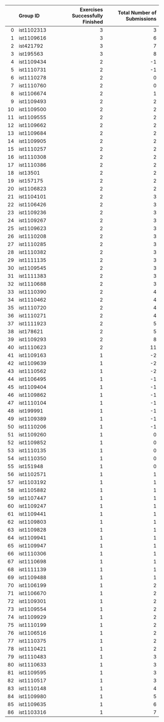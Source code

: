 |    | Group ID   |   Exercises Successfully Finished |   Total Number of Submissions |
|---:|:-----------|----------------------------------:|------------------------------:|
|  0 | ist1102313 |                                 3 |                             3 |
|  1 | ist1109616 |                                 3 |                             6 |
|  2 | ist421792  |                                 3 |                             7 |
|  3 | ist195563  |                                 3 |                             8 |
|  4 | ist1109434 |                                 2 |                            -1 |
|  5 | ist1110731 |                                 2 |                            -1 |
|  6 | ist1110278 |                                 2 |                             0 |
|  7 | ist1110760 |                                 2 |                             0 |
|  8 | ist1106674 |                                 2 |                             1 |
|  9 | ist1109493 |                                 2 |                             2 |
| 10 | ist1109500 |                                 2 |                             2 |
| 11 | ist1109555 |                                 2 |                             2 |
| 12 | ist1109662 |                                 2 |                             2 |
| 13 | ist1109684 |                                 2 |                             2 |
| 14 | ist1109905 |                                 2 |                             2 |
| 15 | ist1110257 |                                 2 |                             2 |
| 16 | ist1110308 |                                 2 |                             2 |
| 17 | ist1110386 |                                 2 |                             2 |
| 18 | ist13501   |                                 2 |                             2 |
| 19 | ist157175  |                                 2 |                             2 |
| 20 | ist1106823 |                                 2 |                             2 |
| 21 | ist1104101 |                                 2 |                             3 |
| 22 | ist1106426 |                                 2 |                             3 |
| 23 | ist1109236 |                                 2 |                             3 |
| 24 | ist1109267 |                                 2 |                             3 |
| 25 | ist1109623 |                                 2 |                             3 |
| 26 | ist1110208 |                                 2 |                             3 |
| 27 | ist1110285 |                                 2 |                             3 |
| 28 | ist1110382 |                                 2 |                             3 |
| 29 | ist1111135 |                                 2 |                             3 |
| 30 | ist1109545 |                                 2 |                             3 |
| 31 | ist1111383 |                                 2 |                             3 |
| 32 | ist1110688 |                                 2 |                             3 |
| 33 | ist1110390 |                                 2 |                             4 |
| 34 | ist1110462 |                                 2 |                             4 |
| 35 | ist1110720 |                                 2 |                             4 |
| 36 | ist1110271 |                                 2 |                             4 |
| 37 | ist1111923 |                                 2 |                             5 |
| 38 | ist178621  |                                 2 |                             5 |
| 39 | ist1109293 |                                 2 |                             8 |
| 40 | ist1110623 |                                 2 |                            11 |
| 41 | ist1109163 |                                 1 |                            -2 |
| 42 | ist1109639 |                                 1 |                            -2 |
| 43 | ist1110562 |                                 1 |                            -2 |
| 44 | ist1106495 |                                 1 |                            -1 |
| 45 | ist1109404 |                                 1 |                            -1 |
| 46 | ist1109862 |                                 1 |                            -1 |
| 47 | ist1110104 |                                 1 |                            -1 |
| 48 | ist199991  |                                 1 |                            -1 |
| 49 | ist1109389 |                                 1 |                            -1 |
| 50 | ist1110206 |                                 1 |                            -1 |
| 51 | ist1109260 |                                 1 |                             0 |
| 52 | ist1109852 |                                 1 |                             0 |
| 53 | ist1110135 |                                 1 |                             0 |
| 54 | ist1110350 |                                 1 |                             0 |
| 55 | ist151948  |                                 1 |                             0 |
| 56 | ist1102571 |                                 1 |                             1 |
| 57 | ist1103192 |                                 1 |                             1 |
| 58 | ist1105882 |                                 1 |                             1 |
| 59 | ist1107447 |                                 1 |                             1 |
| 60 | ist1109247 |                                 1 |                             1 |
| 61 | ist1109441 |                                 1 |                             1 |
| 62 | ist1109803 |                                 1 |                             1 |
| 63 | ist1109828 |                                 1 |                             1 |
| 64 | ist1109941 |                                 1 |                             1 |
| 65 | ist1109947 |                                 1 |                             1 |
| 66 | ist1110306 |                                 1 |                             1 |
| 67 | ist1110698 |                                 1 |                             1 |
| 68 | ist1111139 |                                 1 |                             1 |
| 69 | ist1109488 |                                 1 |                             1 |
| 70 | ist1106199 |                                 1 |                             2 |
| 71 | ist1106670 |                                 1 |                             2 |
| 72 | ist1109301 |                                 1 |                             2 |
| 73 | ist1109554 |                                 1 |                             2 |
| 74 | ist1109929 |                                 1 |                             2 |
| 75 | ist1110199 |                                 1 |                             2 |
| 76 | ist1106516 |                                 1 |                             2 |
| 77 | ist1110375 |                                 1 |                             2 |
| 78 | ist1110421 |                                 1 |                             2 |
| 79 | ist1110483 |                                 1 |                             3 |
| 80 | ist1110633 |                                 1 |                             3 |
| 81 | ist1109595 |                                 1 |                             3 |
| 82 | ist1110517 |                                 1 |                             3 |
| 83 | ist1110148 |                                 1 |                             4 |
| 84 | ist1109980 |                                 1 |                             5 |
| 85 | ist1109635 |                                 1 |                             6 |
| 86 | ist1103316 |                                 1 |                             7 |
